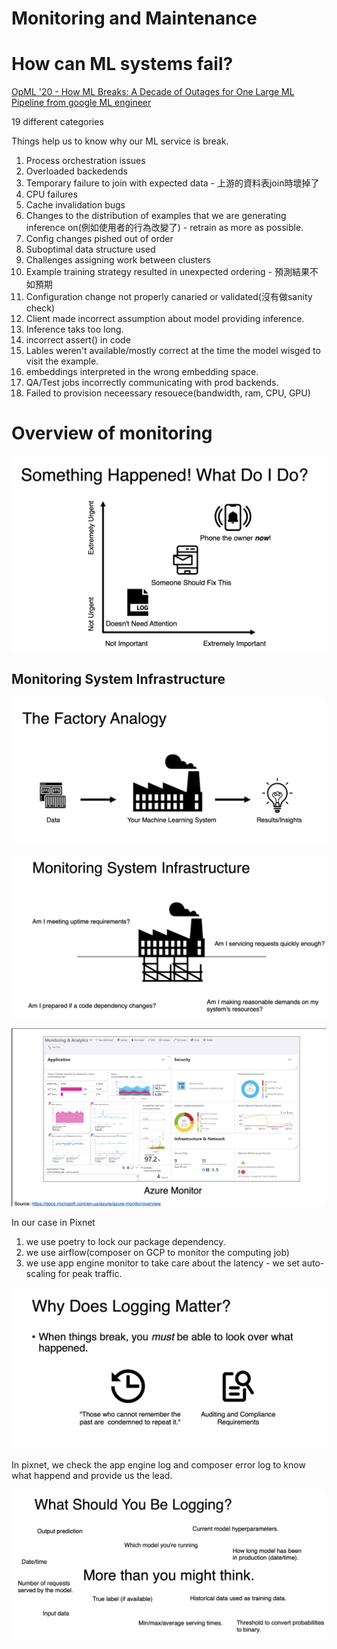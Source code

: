 # Monitoring and Maintenance

# How can ML systems fail?


[OpML '20 - How ML Breaks: A Decade of Outages for One Large ML Pipeline from google ML engineer](https://www.youtube.com/watch?v=hBMHohkRgAA)

19 different categories


Things help us to know why our ML service is break.

1. Process orchestration issues 
2. Overloaded backedends
3. Temporary failure to join with expected data - 上游的資料表join時壞掉了
4. CPU failures
5. Cache invalidation bugs
6. Changes to the distribution of examples that we are generating inference on(例如使用者的行為改變了) - retrain as more as possible.
7. Config changes pished out of order
8. Suboptimal data structure used
9. Challenges assigning work between clusters
10. Example training strategy resulted in unexpected ordering - 預測結果不如預期
11. Configuration change not properly canaried or validated(沒有做sanity check)
12. Client made incorrect assumption about model providing inference.
13. Inference taks too long.
14. incorrect assert() in code
15. Lables weren't available/mostly correct at the time the model wisged to visit the example.
16. embeddings interpreted in the wrong embedding space.
17. QA/Test jobs incorrectly communicating with prod backends.
18. Failed to provision neceessary resouece(bandwidth, ram, CPU, GPU)


# Overview of monitoring

<img src='./asserts/13_1.png'></img>

## Monitoring System Infrastructure

<img src='./asserts/13_2.png'></img>

<img src='./asserts/13_3.png'></img>

<img src='./asserts/13_4.png'></img>

In our case in Pixnet

1. we use poetry to lock our package dependency.
2. we use airflow(composer on GCP to monitor the computing job)
3. we use app engine monitor to take care about the latency - we set auto-scaling for peak traffic.

<img src='./asserts/13_5.png'></img>

In pixnet, we check the app engine log and composer error log to know what happend and provide us the lead.

<img src='./asserts/13_6.png'></img>

